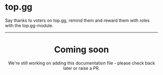 # top.gg

Say thanks to voters on top.gg, remind them and reward them with roles with the top.gg-module.

<ModuleOverview moduleName="topgg" />

---

<center><h1>Coming soon</h1></center>
<center>We're still working on adding this documentation file - please check back later or raise a PR.</center>